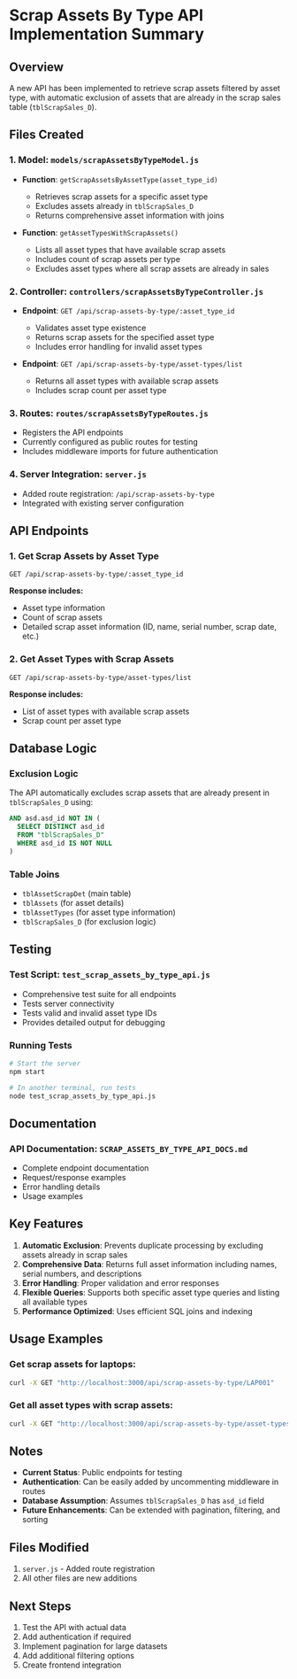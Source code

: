 # Scrap Assets By Type API Implementation Summary

## Overview
A new API has been implemented to retrieve scrap assets filtered by asset type, with automatic exclusion of assets that are already in the scrap sales table (`tblScrapSales_D`).

## Files Created

### 1. Model: `models/scrapAssetsByTypeModel.js`
- **Function**: `getScrapAssetsByAssetType(asset_type_id)`
  - Retrieves scrap assets for a specific asset type
  - Excludes assets already in `tblScrapSales_D`
  - Returns comprehensive asset information with joins

- **Function**: `getAssetTypesWithScrapAssets()`
  - Lists all asset types that have available scrap assets
  - Includes count of scrap assets per type
  - Excludes asset types where all scrap assets are already in sales

### 2. Controller: `controllers/scrapAssetsByTypeController.js`
- **Endpoint**: `GET /api/scrap-assets-by-type/:asset_type_id`
  - Validates asset type existence
  - Returns scrap assets for the specified asset type
  - Includes error handling for invalid asset types

- **Endpoint**: `GET /api/scrap-assets-by-type/asset-types/list`
  - Returns all asset types with available scrap assets
  - Includes scrap count per asset type

### 3. Routes: `routes/scrapAssetsByTypeRoutes.js`
- Registers the API endpoints
- Currently configured as public routes for testing
- Includes middleware imports for future authentication

### 4. Server Integration: `server.js`
- Added route registration: `/api/scrap-assets-by-type`
- Integrated with existing server configuration

## API Endpoints

### 1. Get Scrap Assets by Asset Type
```
GET /api/scrap-assets-by-type/:asset_type_id
```

**Response includes:**
- Asset type information
- Count of scrap assets
- Detailed scrap asset information (ID, name, serial number, scrap date, etc.)

### 2. Get Asset Types with Scrap Assets
```
GET /api/scrap-assets-by-type/asset-types/list
```

**Response includes:**
- List of asset types with available scrap assets
- Scrap count per asset type

## Database Logic

### Exclusion Logic
The API automatically excludes scrap assets that are already present in `tblScrapSales_D` using:
```sql
AND asd.asd_id NOT IN (
  SELECT DISTINCT asd_id 
  FROM "tblScrapSales_D" 
  WHERE asd_id IS NOT NULL
)
```

### Table Joins
- `tblAssetScrapDet` (main table)
- `tblAssets` (for asset details)
- `tblAssetTypes` (for asset type information)
- `tblScrapSales_D` (for exclusion logic)

## Testing

### Test Script: `test_scrap_assets_by_type_api.js`
- Comprehensive test suite for all endpoints
- Tests server connectivity
- Tests valid and invalid asset type IDs
- Provides detailed output for debugging

### Running Tests
```bash
# Start the server
npm start

# In another terminal, run tests
node test_scrap_assets_by_type_api.js
```

## Documentation

### API Documentation: `SCRAP_ASSETS_BY_TYPE_API_DOCS.md`
- Complete endpoint documentation
- Request/response examples
- Error handling details
- Usage examples

## Key Features

1. **Automatic Exclusion**: Prevents duplicate processing by excluding assets already in scrap sales
2. **Comprehensive Data**: Returns full asset information including names, serial numbers, and descriptions
3. **Error Handling**: Proper validation and error responses
4. **Flexible Queries**: Supports both specific asset type queries and listing all available types
5. **Performance Optimized**: Uses efficient SQL joins and indexing

## Usage Examples

### Get scrap assets for laptops:
```bash
curl -X GET "http://localhost:3000/api/scrap-assets-by-type/LAP001"
```

### Get all asset types with scrap assets:
```bash
curl -X GET "http://localhost:3000/api/scrap-assets-by-type/asset-types/list"
```

## Notes

- **Current Status**: Public endpoints for testing
- **Authentication**: Can be easily added by uncommenting middleware in routes
- **Database Assumption**: Assumes `tblScrapSales_D` has `asd_id` field
- **Future Enhancements**: Can be extended with pagination, filtering, and sorting

## Files Modified

1. `server.js` - Added route registration
2. All other files are new additions

## Next Steps

1. Test the API with actual data
2. Add authentication if required
3. Implement pagination for large datasets
4. Add additional filtering options
5. Create frontend integration
